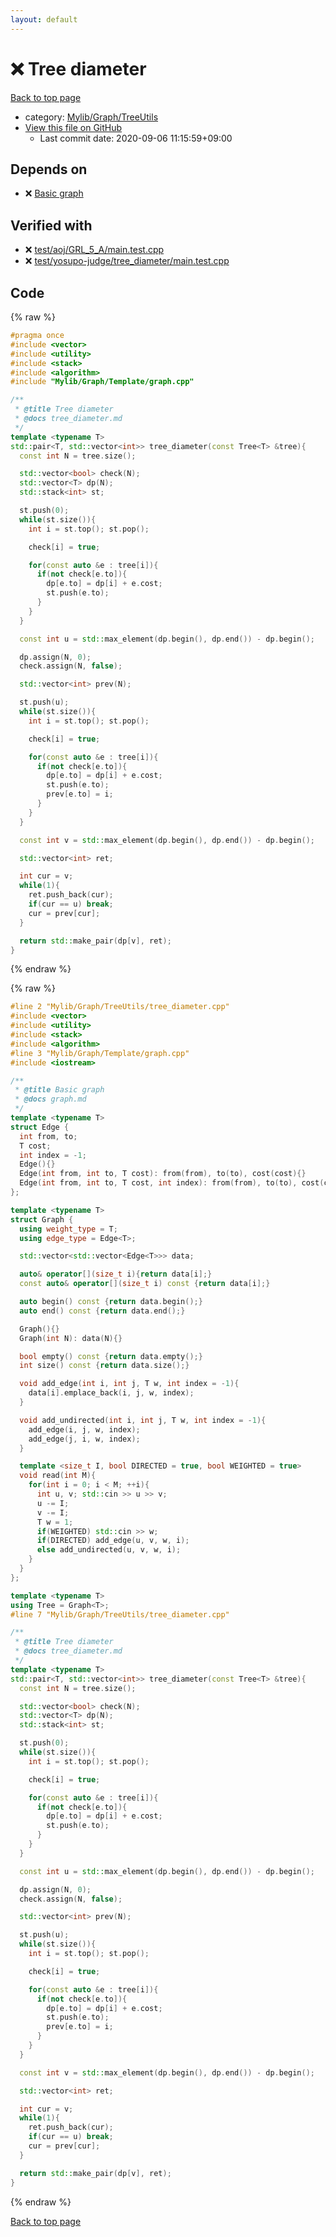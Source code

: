 ```yaml
---
layout: default
---
```


<!-- mathjax config similar to math.stackexchange -->
<script type="text/javascript" async
  src="https://cdnjs.cloudflare.com/ajax/libs/mathjax/2.7.5/MathJax.js?config=TeX-MML-AM_CHTML">
</script>
<script type="text/x-mathjax-config">
  MathJax.Hub.Config({
    TeX: { equationNumbers: { autoNumber: "AMS" }},
    tex2jax: {
      inlineMath: [ ['$','$'] ],
      processEscapes: true
    },
    "HTML-CSS": { matchFontHeight: false },
    displayAlign: "left",
    displayIndent: "2em"
  });
</script>

<script type="text/javascript" src="https://cdnjs.cloudflare.com/ajax/libs/jquery/3.4.1/jquery.min.js"></script>
<script src="https://cdn.jsdelivr.net/npm/jquery-balloon-js@1.1.2/jquery.balloon.min.js" integrity="sha256-ZEYs9VrgAeNuPvs15E39OsyOJaIkXEEt10fzxJ20+2I=" crossorigin="anonymous"></script>
<script type="text/javascript" src="../../../../assets/js/copy-button.js"></script>
<link rel="stylesheet" href="../../../../assets/css/copy-button.css" />


# :x: Tree diameter

<a href="../../../../index.html">Back to top page</a>

* category: <a href="../../../../index.html#a41ea9974466d4f509bcbf59f2ee921e">Mylib/Graph/TreeUtils</a>
* <a href="{{ site.github.repository_url }}/blob/master/Mylib/Graph/TreeUtils/tree_diameter.cpp">View this file on GitHub</a>
    - Last commit date: 2020-09-06 11:15:59+09:00




## Depends on

* :x: <a href="../Template/graph.cpp.html">Basic graph</a>


## Verified with

* :x: <a href="../../../../verify/test/aoj/GRL_5_A/main.test.cpp.html">test/aoj/GRL_5_A/main.test.cpp</a>
* :x: <a href="../../../../verify/test/yosupo-judge/tree_diameter/main.test.cpp.html">test/yosupo-judge/tree_diameter/main.test.cpp</a>


## Code

<a id="unbundled"></a>
{% raw %}
```cpp
#pragma once
#include <vector>
#include <utility>
#include <stack>
#include <algorithm>
#include "Mylib/Graph/Template/graph.cpp"

/**
 * @title Tree diameter
 * @docs tree_diameter.md
 */
template <typename T>
std::pair<T, std::vector<int>> tree_diameter(const Tree<T> &tree){
  const int N = tree.size();

  std::vector<bool> check(N);
  std::vector<T> dp(N);
  std::stack<int> st;

  st.push(0);
  while(st.size()){
    int i = st.top(); st.pop();

    check[i] = true;

    for(const auto &e : tree[i]){
      if(not check[e.to]){
        dp[e.to] = dp[i] + e.cost;
        st.push(e.to);
      }
    }
  }

  const int u = std::max_element(dp.begin(), dp.end()) - dp.begin();

  dp.assign(N, 0);
  check.assign(N, false);

  std::vector<int> prev(N);

  st.push(u);
  while(st.size()){
    int i = st.top(); st.pop();

    check[i] = true;

    for(const auto &e : tree[i]){
      if(not check[e.to]){
        dp[e.to] = dp[i] + e.cost;
        st.push(e.to);
        prev[e.to] = i;
      }
    }
  }

  const int v = std::max_element(dp.begin(), dp.end()) - dp.begin();

  std::vector<int> ret;

  int cur = v;
  while(1){
    ret.push_back(cur);
    if(cur == u) break;
    cur = prev[cur];
  }

  return std::make_pair(dp[v], ret);
}

```
{% endraw %}

<a id="bundled"></a>
{% raw %}
```cpp
#line 2 "Mylib/Graph/TreeUtils/tree_diameter.cpp"
#include <vector>
#include <utility>
#include <stack>
#include <algorithm>
#line 3 "Mylib/Graph/Template/graph.cpp"
#include <iostream>

/**
 * @title Basic graph
 * @docs graph.md
 */
template <typename T>
struct Edge {
  int from, to;
  T cost;
  int index = -1;
  Edge(){}
  Edge(int from, int to, T cost): from(from), to(to), cost(cost){}
  Edge(int from, int to, T cost, int index): from(from), to(to), cost(cost), index(index){}
};

template <typename T>
struct Graph {
  using weight_type = T;
  using edge_type = Edge<T>;

  std::vector<std::vector<Edge<T>>> data;

  auto& operator[](size_t i){return data[i];}
  const auto& operator[](size_t i) const {return data[i];}

  auto begin() const {return data.begin();}
  auto end() const {return data.end();}

  Graph(){}
  Graph(int N): data(N){}

  bool empty() const {return data.empty();}
  int size() const {return data.size();}

  void add_edge(int i, int j, T w, int index = -1){
    data[i].emplace_back(i, j, w, index);
  }

  void add_undirected(int i, int j, T w, int index = -1){
    add_edge(i, j, w, index);
    add_edge(j, i, w, index);
  }

  template <size_t I, bool DIRECTED = true, bool WEIGHTED = true>
  void read(int M){
    for(int i = 0; i < M; ++i){
      int u, v; std::cin >> u >> v;
      u -= I;
      v -= I;
      T w = 1;
      if(WEIGHTED) std::cin >> w;
      if(DIRECTED) add_edge(u, v, w, i);
      else add_undirected(u, v, w, i);
    }
  }
};

template <typename T>
using Tree = Graph<T>;
#line 7 "Mylib/Graph/TreeUtils/tree_diameter.cpp"

/**
 * @title Tree diameter
 * @docs tree_diameter.md
 */
template <typename T>
std::pair<T, std::vector<int>> tree_diameter(const Tree<T> &tree){
  const int N = tree.size();

  std::vector<bool> check(N);
  std::vector<T> dp(N);
  std::stack<int> st;

  st.push(0);
  while(st.size()){
    int i = st.top(); st.pop();

    check[i] = true;

    for(const auto &e : tree[i]){
      if(not check[e.to]){
        dp[e.to] = dp[i] + e.cost;
        st.push(e.to);
      }
    }
  }

  const int u = std::max_element(dp.begin(), dp.end()) - dp.begin();

  dp.assign(N, 0);
  check.assign(N, false);

  std::vector<int> prev(N);

  st.push(u);
  while(st.size()){
    int i = st.top(); st.pop();

    check[i] = true;

    for(const auto &e : tree[i]){
      if(not check[e.to]){
        dp[e.to] = dp[i] + e.cost;
        st.push(e.to);
        prev[e.to] = i;
      }
    }
  }

  const int v = std::max_element(dp.begin(), dp.end()) - dp.begin();

  std::vector<int> ret;

  int cur = v;
  while(1){
    ret.push_back(cur);
    if(cur == u) break;
    cur = prev[cur];
  }

  return std::make_pair(dp[v], ret);
}

```
{% endraw %}

<a href="../../../../index.html">Back to top page</a>

